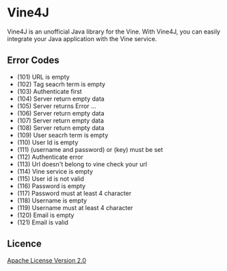 Vine4J
=====================
Vine4J is an unofficial Java library for the Vine.
With Vine4J, you can easily integrate your Java application with the Vine service.

Error Codes
-----------

* (101) URL is empty 
* (102) Tag seacrh term is empty
* (103) Authenticate first
* (104) Server return empty data
* (105) Server returns Error ...
* (106) Server return empty data
* (107) Server return empty data
* (108) Server return empty data
* (109) User seacrh term is empty
* (110) User Id is empty
* (111) (username and password) or (key) must be set
* (112) Authenticate error
* (113) Url doesn't belong to vine check your url
* (114) Vine service is empty
* (115) User id is not valid 
* (116) Password is empty
* (117) Password must at least 4 character
* (118) Username is empty
* (119) Username must at least 4 character
* (120) Email is empty
* (121) Email is valid


Licence
-----------

[Apache License Version 2.0](https://github.com/IkiMuhendis/Vine4J/blob/master/LICENSE.md)
